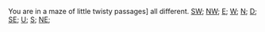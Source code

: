 You are in a maze of little twisty passages] all different.
[SW](./diff0);
[NW](./diff1);
[E](./diff2);
[W](./diff3);
[N](./diff4);
[D](./diff5);
[SE](./diff6);
[U](./diff7);
[S](./diff8);
[NE](./diff10);

